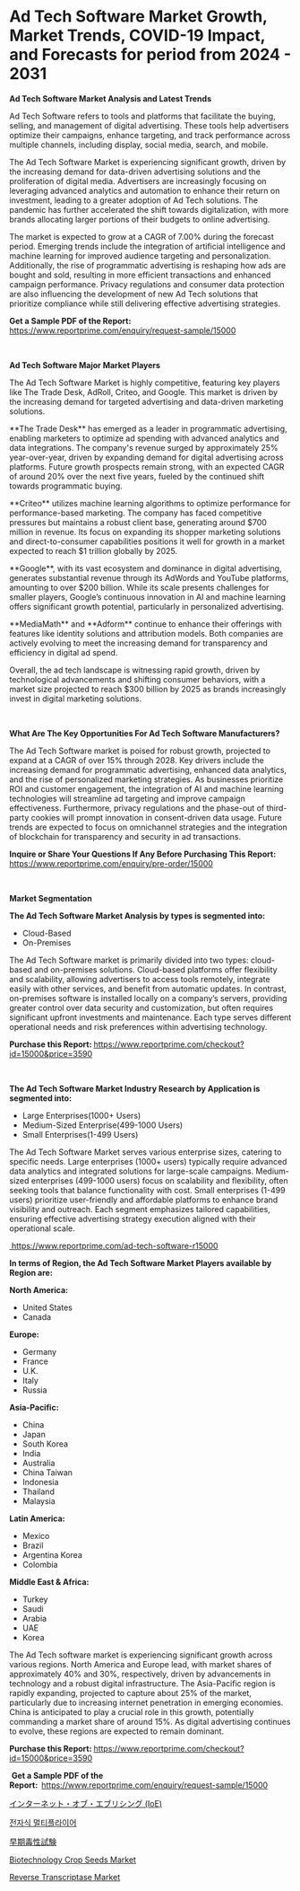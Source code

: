 <p><h1>Ad Tech Software Market Growth, Market Trends, COVID-19 Impact, and Forecasts for period from 2024 - 2031</h1></p><p><strong>Ad Tech Software Market Analysis and Latest Trends</strong></p>
<p><p>Ad Tech Software refers to tools and platforms that facilitate the buying, selling, and management of digital advertising. These tools help advertisers optimize their campaigns, enhance targeting, and track performance across multiple channels, including display, social media, search, and mobile.</p><p>The Ad Tech Software Market is experiencing significant growth, driven by the increasing demand for data-driven advertising solutions and the proliferation of digital media. Advertisers are increasingly focusing on leveraging advanced analytics and automation to enhance their return on investment, leading to a greater adoption of Ad Tech solutions. The pandemic has further accelerated the shift towards digitalization, with more brands allocating larger portions of their budgets to online advertising.</p><p>The market is expected to grow at a CAGR of 7.00% during the forecast period. Emerging trends include the integration of artificial intelligence and machine learning for improved audience targeting and personalization. Additionally, the rise of programmatic advertising is reshaping how ads are bought and sold, resulting in more efficient transactions and enhanced campaign performance. Privacy regulations and consumer data protection are also influencing the development of new Ad Tech solutions that prioritize compliance while still delivering effective advertising strategies.</p></p>
<p><strong>Get a Sample PDF of the Report:&nbsp;</strong> <a href="https://www.reportprime.com/enquiry/request-sample/15000">https://www.reportprime.com/enquiry/request-sample/15000</a></p>
<p>&nbsp;</p>
<p><strong>Ad Tech Software Major Market Players</strong></p>
<p><p>The Ad Tech Software Market is highly competitive, featuring key players like The Trade Desk, AdRoll, Criteo, and Google. This market is driven by the increasing demand for targeted advertising and data-driven marketing solutions.</p><p>**The Trade Desk** has emerged as a leader in programmatic advertising, enabling marketers to optimize ad spending with advanced analytics and data integrations. The company's revenue surged by approximately 25% year-over-year, driven by expanding demand for digital advertising across platforms. Future growth prospects remain strong, with an expected CAGR of around 20% over the next five years, fueled by the continued shift towards programmatic buying.</p><p>**Criteo** utilizes machine learning algorithms to optimize performance for performance-based marketing. The company has faced competitive pressures but maintains a robust client base, generating around $700 million in revenue. Its focus on expanding its shopper marketing solutions and direct-to-consumer capabilities positions it well for growth in a market expected to reach $1 trillion globally by 2025.</p><p>**Google**, with its vast ecosystem and dominance in digital advertising, generates substantial revenue through its AdWords and YouTube platforms, amounting to over $200 billion. While its scale presents challenges for smaller players, Google’s continuous innovation in AI and machine learning offers significant growth potential, particularly in personalized advertising.</p><p>**MediaMath** and **Adform** continue to enhance their offerings with features like identity solutions and attribution models. Both companies are actively evolving to meet the increasing demand for transparency and efficiency in digital ad spend.</p><p>Overall, the ad tech landscape is witnessing rapid growth, driven by technological advancements and shifting consumer behaviors, with a market size projected to reach $300 billion by 2025 as brands increasingly invest in digital marketing solutions.</p></p>
<p>&nbsp;</p>
<p><strong>What Are The Key Opportunities For Ad Tech Software Manufacturers?</strong></p>
<p><p>The Ad Tech Software market is poised for robust growth, projected to expand at a CAGR of over 15% through 2028. Key drivers include the increasing demand for programmatic advertising, enhanced data analytics, and the rise of personalized marketing strategies. As businesses prioritize ROI and customer engagement, the integration of AI and machine learning technologies will streamline ad targeting and improve campaign effectiveness. Furthermore, privacy regulations and the phase-out of third-party cookies will prompt innovation in consent-driven data usage. Future trends are expected to focus on omnichannel strategies and the integration of blockchain for transparency and security in ad transactions.</p></p>
<p><strong>Inquire or Share Your Questions If Any Before Purchasing This Report:</strong> <a href="https://www.reportprime.com/enquiry/pre-order/15000">https://www.reportprime.com/enquiry/pre-order/15000</a></p>
<p>&nbsp;</p>
<p><strong>Market Segmentation</strong></p>
<p><strong>The Ad Tech Software Market Analysis by types is segmented into:</strong></p>
<p><ul><li>Cloud-Based</li><li>On-Premises</li></ul></p>
<p><p>The Ad Tech Software market is primarily divided into two types: cloud-based and on-premises solutions. Cloud-based platforms offer flexibility and scalability, allowing advertisers to access tools remotely, integrate easily with other services, and benefit from automatic updates. In contrast, on-premises software is installed locally on a company’s servers, providing greater control over data security and customization, but often requires significant upfront investments and maintenance. Each type serves different operational needs and risk preferences within advertising technology.</p></p>
<p><strong>Purchase this Report:&nbsp;</strong><a href="https://www.reportprime.com/checkout?id=15000&price=3590">https://www.reportprime.com/checkout?id=15000&price=3590</a></p>
<p>&nbsp;</p>
<p><strong>The Ad Tech Software Market Industry Research by Application is segmented into:</strong></p>
<p><ul><li>Large Enterprises(1000+ Users)</li><li>Medium-Sized Enterprise(499-1000 Users)</li><li>Small Enterprises(1-499 Users)</li></ul></p>
<p><p>The Ad Tech Software Market serves various enterprise sizes, catering to specific needs. Large enterprises (1000+ users) typically require advanced data analytics and integrated solutions for large-scale campaigns. Medium-sized enterprises (499-1000 users) focus on scalability and flexibility, often seeking tools that balance functionality with cost. Small enterprises (1-499 users) prioritize user-friendly and affordable platforms to enhance brand visibility and outreach. Each segment emphasizes tailored capabilities, ensuring effective advertising strategy execution aligned with their operational scale.</p></p>
<p><a href="https://www.reportprime.com/ad-tech-software-r15000">&nbsp;https://www.reportprime.com/ad-tech-software-r15000</a></p>
<p><strong>In terms of Region, the Ad Tech Software Market Players available by Region are:</strong></p>
<p>
    <p> <strong> North America: </strong>
        <ul>
            <li>United States</li>
            <li>Canada</li>
        </ul>
        </p> 
    <p> <strong> Europe: </strong>
        <ul>
            <li>Germany</li>
            <li>France</li>
            <li>U.K.</li>
            <li>Italy</li>
            <li>Russia</li>
        </ul>
        </p> 
    <p> <strong> Asia-Pacific: </strong>
        <ul>
            <li>China</li>
            <li>Japan</li>
            <li>South Korea</li>
            <li>India</li>
            <li>Australia</li>
            <li>China Taiwan</li>
            <li>Indonesia</li>
            <li>Thailand</li>
            <li>Malaysia</li>
        </ul>
        </p> 
    <p> <strong> Latin America: </strong>
        <ul>
            <li>Mexico</li>
            <li>Brazil</li>
            <li>Argentina Korea</li>
            <li>Colombia</li>
        </ul>
        </p> 
    <p> <strong> Middle East & Africa: </strong>
        <ul>
            <li>Turkey</li>
            <li>Saudi</li>
            <li>Arabia</li>
            <li>UAE</li>
            <li>Korea</li>
        </ul>
    </p>
    </p>
<p><p>The Ad Tech software market is experiencing significant growth across various regions. North America and Europe lead, with market shares of approximately 40% and 30%, respectively, driven by advancements in technology and a robust digital infrastructure. The Asia-Pacific region is rapidly expanding, projected to capture about 25% of the market, particularly due to increasing internet penetration in emerging economies. China is anticipated to play a crucial role in this growth, potentially commanding a market share of around 15%. As digital advertising continues to evolve, these regions are expected to remain dominant.</p></p>
<p><strong>Purchase this Report: </strong><a href="https://www.reportprime.com/checkout?id=15000&price=3590">https://www.reportprime.com/checkout?id=15000&price=3590</a></p>
<p>&nbsp;<strong>Get a Sample PDF of the Report:&nbsp;&nbsp;</strong><a href="https://www.reportprime.com/enquiry/request-sample/15000">https://www.reportprime.com/enquiry/request-sample/15000</a></p>
<p><strong></strong></p>
<p><p><a href="https://medium.com/@georgeannauce/internet-of-everything-ioe-market-%E3%81%AE%E3%82%B0%E3%83%AD%E3%83%BC%E3%83%90%E3%83%AB%E5%B8%82%E5%A0%B4%E6%A6%82%E8%A6%81%E3%81%AF-%E4%B8%96%E7%95%8C%E3%81%8A%E3%82%88%E3%81%B3%E4%B8%BB%E8%A6%81%E5%B8%82%E5%A0%B4%E3%81%AB%E3%81%8A%E3%81%91%E3%82%8B%E6%A5%AD%E7%95%8C%E3%81%AB%E5%BD%B1%E9%9F%BF%E3%82%92%E4%B8%8E%E3%81%88%E3%82%8B%E4%B8%BB%E8%A6%81%E3%81%AA%E3%83%88%E3%83%AC%E3%83%B3%E3%83%89%E3%81%AB%E3%81%A4%E3%81%84%E3%81%A6-%E7%8B%AC%E8%87%AA%E3%81%AE%E8%A6%96%E7%82%B9%E3%82%92%E6%8F%90%E4%BE%9B%E3%81%97%E3%81%BE%E3%81%99-6c8c4ce41d63">インターネット・オブ・エブリシング (IoE)</a></p><p><a href="https://medium.com/@deandreclark78/electronic-multiplier-market-%EC%9D%98-%EA%B8%80%EB%A1%9C%EB%B2%8C-%EC%8B%9C%EC%9E%A5-%EA%B0%9C%EC%9A%94%EB%8A%94-%EC%A0%84-%EC%84%B8%EA%B3%84-%EB%B0%8F-%EC%A3%BC%EC%9A%94-%EC%8B%9C%EC%9E%A5%EC%9D%98-%EC%82%B0%EC%97%85%EC%97%90-%EC%98%81%ED%96%A5%EC%9D%84-%EB%AF%B8%EC%B9%98%EB%8A%94-%EC%A3%BC%EC%9A%94-%ED%8A%B8%EB%A0%8C%EB%93%9C%EC%97%90-%EB%8C%80%ED%95%9C-%EB%8F%85%ED%8A%B9%ED%95%9C-%EA%B4%80%EC%A0%90%EC%9D%84-%EC%A0%9C%EA%B3%B5%ED%95%A9%EB%8B%88%EB%8B%A4-781ebc8bb884">전자식 멀티플라이어</a></p><p><a href="https://medium.com/@natkinneij6j/early-toxicity-testing-market-%E3%81%AE%E3%82%B0%E3%83%AD%E3%83%BC%E3%83%90%E3%83%AB%E5%B8%82%E5%A0%B4%E6%A6%82%E8%A6%81%E3%81%AF-%E4%B8%96%E7%95%8C%E3%81%8A%E3%82%88%E3%81%B3%E4%B8%BB%E8%A6%81%E5%B8%82%E5%A0%B4%E3%81%AB%E3%81%8A%E3%81%91%E3%82%8B%E6%A5%AD%E7%95%8C%E3%81%AB%E5%BD%B1%E9%9F%BF%E3%82%92%E4%B8%8E%E3%81%88%E3%82%8B%E4%B8%BB%E8%A6%81%E3%81%AA%E3%83%88%E3%83%AC%E3%83%B3%E3%83%89%E3%81%AB%E3%81%A4%E3%81%84%E3%81%A6-%E7%8B%AC%E8%87%AA%E3%81%AE%E8%A6%96%E7%82%B9%E3%82%92%E6%8F%90%E4%BE%9B%E3%81%97%E3%81%BE%E3%81%99-8cc66c521d21">早期毒性試験</a></p><p><a href="https://issuu.com/reportprime-2/docs/biotechnology-crop-seeds-market-siz_3c9b0280f62389">Biotechnology Crop Seeds Market</a></p><p><a href="https://www.linkedin.com/pulse/exploring-reverse-transcriptase-market-dynamics-revenue-analysis-zq72c?trackingId=w8Iu5nigQKquVWqmE8%2FzKA%3D%3D">Reverse Transcriptase Market</a></p></p>